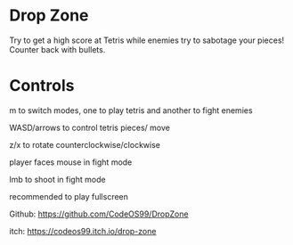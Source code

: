 

# Drop Zone

Try to get a high score at Tetris while enemies try to sabotage your pieces! Counter back with bullets.

# Controls

m to switch modes, one to play tetris and another to fight enemies

WASD/arrows to control tetris pieces/ move

z/x to rotate counterclockwise/clockwise

player faces mouse in fight mode

lmb to shoot in fight mode 


recommended to play fullscreen


Github: https://github.com/CodeOS99/DropZone

itch: https://codeos99.itch.io/drop-zone​

